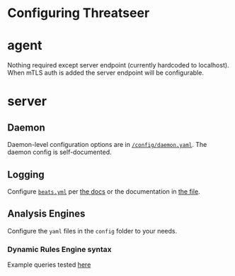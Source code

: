 # Configuring Threatseer

# agent

Nothing required except server endpoint (currently hardcoded to localhost).
When mTLS auth is added the server endpoint will be configurable.

# server

## Daemon

Daemon-level configuration options are in [`/config/daemon.yaml`](/config/daemon.yaml).
The daemon config is self-documented.

## Logging
Configure [`beats.yml`](/beats.yml) per [the docs](https://www.elastic.co/guide/en/beats/filebeat/current/configuring-output.html) or the documentation in [the file](/beats.yml).

## Analysis Engines

Configure the `yaml` files in the `config` folder to your needs.

### Dynamic Rules Engine syntax

Example queries tested [here](https://github.com/caibirdme/yql/blob/master/yql_test.go#L901)